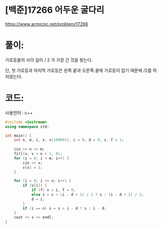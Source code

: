 # [백준]17266 어두운 굴다리


https://www.acmicpc.net/problem/17266

# 풀이:

가로등들의 사이 길이 / 2 가 가장 긴 것을 찾는다.



단, 첫 가로등과 마지막 가로등은 왼쪽 끝과 오른쪽 끝에 가로등이 없기 때문에 /2를 하지않는다.



# **코드:** 

사용언어 : c++

```c++
#include <iostream>
using namespace std;

int main() {
	int n, m, i, x, v[100001], c = 0, d = 0, s, f = 1;
	
	cin >> n >> m;
	fill(v, v + n + 1, 0);
	for (i = 0; i < m; i++) {
		cin >> x;
		v[x] = 1;
	}

	for (i = 0; i <= n; i++) {
		if (v[i]) {
			if (f) s = i, f = 0;
			else s = s > (i - d + 1) / 2 ? s : (i - d + 1) / 2;
			d = i;
		}
		if (i == n) s = s > i - d ? s : i - d;
	}
	cout << s << endl;
}
```
